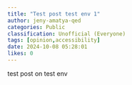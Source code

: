 ```yaml
---
title: "Test post test env 1"
author: jeny-amatya-qed
categories: Public
classification: Unofficial (Everyone)
tags: [opinion,accessibility]
date: 2024-10-08 05:28:01 
likes: 0
---
```


test post on test env
